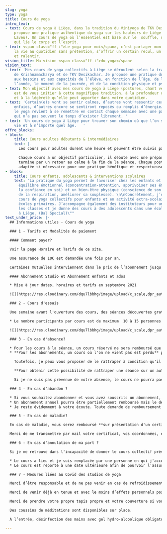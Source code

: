 ```yaml
---
slug: yoga
type: yoga
title: Cours de yoga
intro_text:
- text: Cours de yoga à Liège, dans la tradition du Viniyoga de TKV Desikachar. Je
    propose une pratique authentique du yoga sur les hauteurs de Liège (Cointe et
    Laveu). Un cours de yoga où l’essentiel est basé sur le  souffle, une respiration
    qui lie le corps et l’esprit.
- text: <span class="ff-i">Le yoga pour moi</span>, c’est partager mon regard sur
    la vie au quotidien sans prétention, s’offrir un certain recul, un peu de hauteur
    et ralentir.
vision_title: Ma vision <span class="ff-i">du yoga</span>
vision_text:
- text: 'Mes cours de yoga collectifs à Liège se déroulent selon la tradition de l’enseignement
    de Krishnamacharya et de TKV Desikachar. Je propose une pratique du yoga qui s’adapte
    aux besoins et aux capacités de l’élève, en fonction de l’âge, de la période de
    l’année, le moment de la journée, et de la condition physique et psychique. '
- text: Mon objectif avec mes cours de yoga à Liège (postures, chant védique et méditation)
    est de vous initier à cette magnifique tradition, à la profondeur de son apport
    et à la légèreté qu’elle peut apporter dans votre quotidien.
- text: 'Certain(e)s vont se sentir calmes, d’autres vont ressentir certaines émotions
    enfuies, d’autres encore se sentiront reposés ou remplis d’énergie… Pratiquer
    le yoga revient à se remettre en contact chaque semaine avec une partie de soi
    qui n’a pas souvent le temps d’exister librement. '
- text: 'Un cours de yoga à Liège pour trouver son chemin où que l’on soit dans la
    vie et à n’importe quel âge.   '
offre_blocks:
- block:
    title: Cours adultes débutants & intermédiaires
    text: |-
      Les cours pour adultes durent une heure et peuvent être suivis par toutes et tous. La pratique des postures, méditer et le chant védique permettent petit à petit un contact différent avec votre corps, votre esprit et votre respiration.

      Chaque cours a un objectif particulier, il débute avec une préparation et
      termine par un retour au calme à la fin de la séance. Chaque posture peut être
      adaptée si nécessaire pour une pratique bénéfique et respectueuse.
- block:
    title: Cours enfants, adolescents & interventions scolaires
    text: "La pratique du yoga permet de favoriser chez les enfants et adolescents\nleur
      équilibre émotionnel (concentration-attention, apprivoiser ses émotions,\naugmenter
      la confiance en soi) et un bien-être physique (conscience de son corps,\nimportance
      de la respiration, améliorer sa souplesse). \n\nConcrètement, j’organise des
      cours de yoga collectifs pour enfants et en activité extra-scolaire dans\ndeux
      écoles primaires. J’accompagne également des instituteurs pour une sensibilisation\ndans
      les classes et je donne des cours à des adolescents dans une école de danse\ncontemporaine
      à Liège. (Bal Special)\""
text_under_price: |-
  ## Informations utiles - Cours de yoga

  ### 1 - Tarifs et Modalités de paiement

  #### Comment payer?

  Voir la page Horaire et Tarifs de ce site.

  Une assurance de 10€ est demandée une fois par an.

  Certaines mutuelles interviennent dans le prix de l’abonnement jusqu'à 40€ par an, renseignez-vous.

  #### Abonnement Studio et Abonnement enfants et ados

  * Mise à jour dates, horaires et tarifs en septembre 2021

  ![](https://res.cloudinary.com/dqu7lbbhg/image/upload/c_scale,dpr_auto,q_70,w_680,f_auto/v1582188783/AdobeStock_218109710_rnla4x.jpg)

  ### 2 - Cours d'essais

  Une semaine avant l'ouverture des cours, des séances découvertes gratuites sont proposées pour que vous puissiez venir essayer et voir si vous souhaitez prendre un abonnement pour l'ouverture.

  * Le nombre participants par cours est de maximum  10 à 15 personnes (selon la salle) afin de garantir le bien-être de chacun et le respect des mesures sanitaires.

  ![](https://res.cloudinary.com/dqu7lbbhg/image/upload/c_scale,dpr_auto,q_70,w_680,f_auto/v1584627110/AdobeStock_251503715-min_rvmb3x.jpg)

  ### 3 - En cas d'absence?

  * Pour les cours à la séance, un cours réservé ne sera remboursé que si je suis prévenue au maximum 48h à l'avance.
  * **Pour les abonnements, un cours où l'on ne vient pas est perdu** puisqu'il s'agit d'un abonnement.

    Toutefois, je peux vous proposer de le rattraper à condition qu'il y ait un désistement dans un cours identique et au maximum 2 fois sur la même période.

    **Pour obtenir cette possibilité de rattraper une séance sur un autre cours, veuillez me prévenir de votre absence au moins 24 heures à l'avance par sms**.

    Si je ne suis pas prévenue de votre absence, le cours ne pourra pas être rattrapé et sera perdu.

  ### 4 - En cas d'abandon ?

  * Si vous souhaitez abandonner et vous avez souscrits un abonnement, sachez que tout quadrimestre entamé est à régler dans son intégralité.
  * Un abonnement annuel pourra être partiellement remboursé mais le décompte se fera alors sur le prix trimestriel.
  * Je reste évidemment à votre écoute. Toute demande de remboursement doit se faire par mail et il est impératif de me prévenir de votre absence par sms le plus tôt possible.

  ### 5 - En cas de maladie?

  En cas de maladie, vous serez remboursé **sur présentation d'un certificat médical d'au moins 4 semaines.**

  Merci de me transmettre par mail votre certificat, vos coordonnées, en précisant le cours auquel vous êtes inscrit afin que je puisse examiner votre demande de remboursement et vous tenir informé de ma décision.

  ### 6 - En cas d'annulation de ma part ?

  Si je me retrouve dans l'incapacité de donner le cours collectif prévu pour cause de maladie, accident ou formation, ... Deux options:

  * Le cours a lieu et je suis remplacée par une personne en qui j'accorde toute ma confiance et vous en serez prévenu
  * Le cours est reporté à une date ultérieure afin de pourvoir l'assurer moi-même.

  ### 7 - Mesures liées au Covid des studios de yoga

  Merci d’être responsable et de ne pas venir en cas de refroidissement ou de contact avec une personne testée positive au Covid.

  Merci de venir déjà en tenue et avec le moins d’effets personnels possible.

  Merci de prendre votre propre tapis propre et votre couverture si vous en avez besoin.

  Des coussins de méditations sont disponibles sur place.

  A l’entrée, désinfection des mains avec gel hydro-alcoolique obligatoire et port du masque obligatoire dans l’espace d’entrée et de vestiaire jusqu’au tapis de yoga que vous disposerez dans la salle.

---
```

